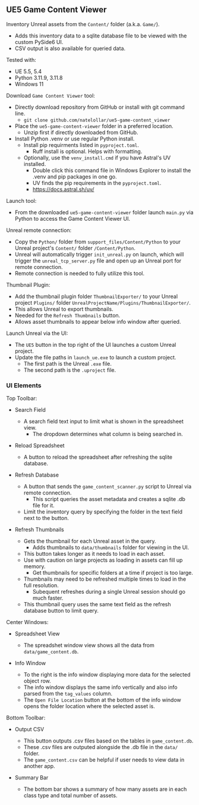 ## UE5 Game Content Viewer
Inventory Unreal assets from the `Content/` folder (a.k.a. `Game/`).
- Adds this inventory data to a sqlite database file to be viewed with the custom PySide6 UI.
- CSV output is also available for queried data.

Tested with:
- UE 5.5, 5.4
- Python 3.11.9, 3.11.8
- Windows 11

Download `Game Content Viewer` tool:
- Directly download repository from GitHub or install with git command line. 
    - `git clone github.com/natelollar/ue5-game-content_viewer`
- Place the `ue5-game-content-viewer` folder in a preferred location.
    - Unzip first if directly downloaded from GitHub.
- Install Python .venv or use regular Python install.
    - Install pip requirments listed in `pyproject.toml`.
        - Ruff install is optional.  Helps with formatting.
    - Optionally, use the `venv_install.cmd` if you have Astral's UV installed.
        - Double click this command file in Windows Explorer to install the .venv
            and pip packages in one go.
        - UV finds the pip requirements in the `pyproject.toml`.
        - https://docs.astral.sh/uv/

Launch tool:
- From the downloaded `ue5-game-content-viewer` folder
    launch `main.py` via Python to access the Game Content Viewer UI.

Unreal remote connection:
- Copy the `Python/` folder from `support_files/Content/Python`
    to your Unreal project's `Content/` folder `/Content/Python`.
- Unreal will automatically trigger `init_unreal.py` on launch, 
    which will trigger the `unreal_tcp_server.py` file 
    and open up an Unreal port for remote connection.
- Remote connection is needed to fully utilize this tool.

Thumbnail Plugin:
- Add the thumbnail plugin folder `ThumbnailExporter/` 
    to your Unreal project `Plugins/` folder `UnrealProjectName/Plugins/ThumbnailExporter/`.
- This allows Unreal to export thumbnails.
- Needed for the `Refresh Thumbnails` button.
- Allows asset thumbnails to appear below info window after queried.

Launch Unreal via the UI:
- The `UE5` button in the top right of the UI launches a custom Unreal project.
- Update the file paths in `launch_ue.exe` to launch a custom project.
    - The first path is the Unreal `.exe` file.
    - The second path is the `.uproject` file.

### UI Elements
Top Toolbar:
- Search Field
    - A search field text input to limit what is shown in the spreadsheet view.
        - The dropdown determines what column is being searched in.

- Reload Spreadsheet
    - A button to reload the spreadsheet after refreshing the sqlite database.

- Refresh Database
    - A button that sends the `game_content_scanner.py` script to Unreal via remote connection.
        - This script queries the asset metadata and creates a sqlite .db file for it.
    - Limit the inventory query by specifying the folder in the text field next to the button.

- Refresh Thumbnails
    - Gets the thumbnail for each Unreal asset in the query.
        - Adds thumbnails to `data/thumbnails` folder for viewing in the UI.
    - This button takes longer as it needs to load in each asset.
    - Use with caution on large projects as loading in assets can fill up memory.
        - Get thumbnails for specific folders at a time if project is too large.
    - Thumbnails may need to be refreshed multiple times to load in the full resolution.
        - Subequent refreshes during a single Unreal session should go much faster.
    - This thumbnail query uses the same text field as the refresh database button
        to limit query.


Center Windows:
- Spreadsheet View
    - The spreadshet window view shows all the data from `data/game_content.db`.

- Info Window
    - To the right is the info window displaying more data for the selected object row.
    - The info window displays the same info vertically 
        and also info parsed from the `tag_values` column.
    - The `Open File Location` button at the bottom of the info window
        opens the folder location where the selected asset is.

Bottom Toolbar:
- Output CSV
    - This button outputs .csv files based on the tables in `game_content.db`.
    - These .csv files are outputed alongside the .db file in the `data/` folder.
    - The `game_content.csv` can be helpful if user needs to view data in another app.

- Summary Bar
    - The bottom bar shows a summary of how many assets are in each class type
        and total number of assets. 

